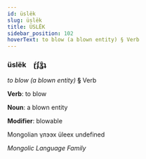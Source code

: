 ```yaml
---
id: üslëk
slug: üslëk
title: ÜSLËK
sidebar_position: 102
hoverText: to blow (a blown entity) § Verb
---
```


### üslëk&emsp;<span kind="abugida">ɽ́ʄʓ̑ʇ</span>

*to blow (a blown entity)* **§** Verb

**Verb**: to blow

**Noun**: a blown entity

**Modifier**: blowable

Mongolian үлээх üleex undefined

*Mongolic Language Family*